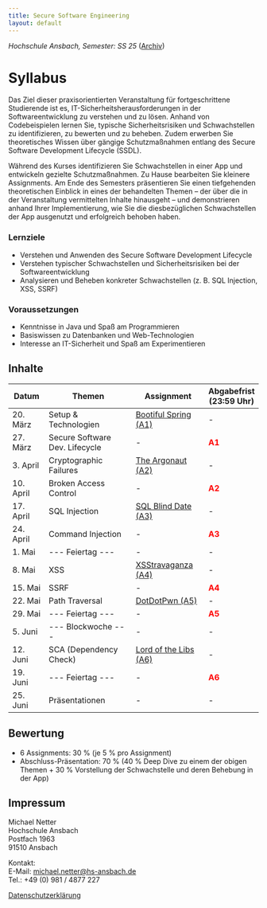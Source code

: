 ```yaml
---
title: Secure Software Engineering
layout: default
---
```

*Hochschule Ansbach, Semester: SS 25* ([Archiv](/archive))

# Syllabus
Das Ziel dieser praxisorientierten Veranstaltung für fortgeschrittene Studierende ist es, IT-Sicherheitsherausforderungen in der Softwareentwicklung zu verstehen und zu lösen. Anhand von Codebeispielen lernen Sie, typische Sicherheitsrisiken und Schwachstellen zu identifizieren, zu bewerten und zu beheben. Zudem erwerben Sie theoretisches Wissen über gängige Schutzmaßnahmen entlang des Secure Software Development Lifecycle (SSDL).

Während des Kurses identifizieren Sie Schwachstellen in einer App und entwickeln gezielte Schutzmaßnahmen. Zu Hause bearbeiten Sie kleinere Assignments. Am Ende des Semesters präsentieren Sie einen tiefgehenden theoretischen Einblick in eines der behandelten Themen – der über die in der Veranstaltung vermittelten Inhalte hinausgeht – und demonstrieren anhand Ihrer Implementierung, wie Sie die diesbezüglichen Schwachstellen der App ausgenutzt und erfolgreich behoben haben.

### Lernziele
- Verstehen und Anwenden des Secure Software Development Lifecycle
- Verstehen typischer Schwachstellen und Sicherheitsrisiken bei der Softwareentwicklung
- Analysieren und Beheben konkreter Schwachstellen (z. B. SQL Injection, XSS, SSRF)

### Voraussetzungen
- Kenntnisse in Java und Spaß am Programmieren
- Basiswissen zu Datenbanken und Web-Technologien
- Interesse an IT-Sicherheit und Spaß am Experimentieren

## Inhalte
| **Datum** | **Themen**                     | **Assignment**                                                                   | **Abgabefrist<br>(23:59 Uhr)**         |
|-----------|--------------------------------|----------------------------------------------------------------------------------|----------------------------------------|
| 20. März  | Setup & Technologien           | [Bootiful Spring (A1)](https://moodle.hs-ansbach.de/mod/url/view.php?id=186556)  | -                                      |
| 27. März  | Secure Software Dev. Lifecycle | -                                                                                | <span style="color:red"> **A1**</span> |
| 3. April  | Cryptographic Failures         | [The Argonaut (A2)](https://moodle.hs-ansbach.de/mod/url/view.php?id=186557)     | -                                      |
| 10. April | Broken Access Control          | -                                                                                | <span style="color:red"> **A2**</span> |
| 17. April | SQL Injection                  | [SQL Blind Date (A3)](https://moodle.hs-ansbach.de/mod/url/view.php?id=186558)   | -                                      |
| 24. April | Command Injection              | -                                                                                | <span style="color:red"> **A3**</span> |
| 1. Mai    | --- Feiertag ---               | -                                                                                | -                                      |
| 8. Mai    | XSS                            | [XSStravaganza (A4)](https://moodle.hs-ansbach.de/mod/url/view.php?id=186559)    | -                                      |
| 15. Mai   | SSRF                           | -                                                                                | <span style="color:red"> **A4**</span> |
| 22. Mai   | Path Traversal                 | [DotDotPwn (A5)](https://moodle.hs-ansbach.de/mod/url/view.php?id=186560)        | -                                      |
| 29. Mai   | --- Feiertag ---               | -                                                                                | <span style="color:red"> **A5**</span> |
| 5. Juni   | --- Blockwoche ---             | -                                                                                | -                                      |
| 12. Juni  | SCA (Dependency Check)         | [Lord of the Libs (A6)](https://moodle.hs-ansbach.de/mod/url/view.php?id=186561) | -                                      |
| 19. Juni  | --- Feiertag ---               | -                                                                                | <span style="color:red"> **A6**</span> |
| 25. Juni  | Präsentationen                 | -                                                                                | -                                      |

## Bewertung
- 6 Assignments: 30 % (je 5 % pro Assignment)
- Abschluss-Präsentation: 70 % (40 % Deep Dive zu einem der obigen Themen + 30 % Vorstellung der Schwachstelle und deren Behebung in der App)

## Impressum
Michael Netter<br>
Hochschule Ansbach<br>
Postfach 1963<br>
91510 Ansbach<br>

Kontakt:<br>
E-Mail: michael.netter@hs-ansbach.de<br>
Tel.: +49 (0) 981 / 4877 227

[Datenschutzerklärung](/datenschutz)